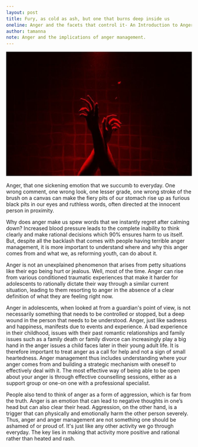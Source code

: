 ```yaml
---
layout: post
title: Fury, as cold as ash, but one that burns deep inside us
oneline: Anger and the facets that control it- An Introduction to Anger Management
author: tamanna
note: Anger and the implications of anger management.
---
```


![](/images/blog/anger.jpeg)

Anger, that one sickening emotion that we succumb to everyday. One wrong comment, one wrong look, one lesser grade, one wrong stroke of the brush on a canvas can make the fiery pits of our stomach rise up as furious black pits in our eyes and ruthless words, often directed at the innocent person in proximity.

Why does anger make us spew words that we instantly regret after calming down? Increased blood pressure leads to the complete inability to think clearly and make rational decisions which 90% ensures harm to us itself.  
But, despite all the backlash that comes with people having terrible anger management, it is more important to understand where and why this anger comes from and what we, as reforming youth, can do about it.

Anger is not an unexplained phenomenon that arises from petty situations like their ego being hurt or jealous. Well, most of the time. Anger can rise from various conditioned traumatic experiences that make it harder for adolescents to rationally dictate their way through a similar current situation, leading to them resorting to anger in the absence of a clear definition of what they are feeling right now.

Anger in adolescents, when looked at from a guardian's point of view, is not necessarily something that needs to be controlled or stopped, but a deep wound in the person that needs to be understood. Anger, just like sadness and happiness, manifests due to events and experience. A bad experience in their childhood, issues with their past romantic relationships and family issues such as a family death or family divorce can increasingly play a big hand in the anger issues a child faces later in their young adult life. It is therefore important to treat anger as a call for help and not a sign of small heartedness. Anger management thus includes understanding where your anger comes from and building a strategic mechanism with oneself to effectively deal with it. The most effective way of being able to be open about your anger is through effective counselling sessions, either as a support group or one-on one with a professional specialist.

People also tend to think of anger as a form of aggression, which is far from the truth. Anger is an emotion that can lead to negative thoughts in one’s head but can also clear their head. Aggression, on the other hand, is a trigger that can physically and emotionally harm the other person severely.  
Thus, anger and anger management are not something one should be ashamed of or proud of. It's just like any other activity we go through everyday. The key lies in making that activity more positive and rational rather than heated and rash.
